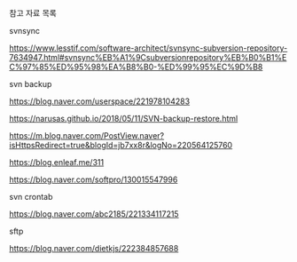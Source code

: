 참고 자료 목록



svnsync

https://www.lesstif.com/software-architect/svnsync-subversion-repository-7634947.html#svnsync%EB%A1%9Csubversionrepository%EB%B0%B1%EC%97%85%ED%95%98%EA%B8%B0-%ED%99%95%EC%9D%B8





svn backup

https://blog.naver.com/userspace/221978104283

https://narusas.github.io/2018/05/11/SVN-backup-restore.html

https://m.blog.naver.com/PostView.naver?isHttpsRedirect=true&blogId=jb7xx8r&logNo=220564125760

https://blog.enleaf.me/311

https://blog.naver.com/softpro/130015547996





svn crontab

https://blog.naver.com/abc2185/221334117215



sftp

https://blog.naver.com/dietkjs/222384857688















